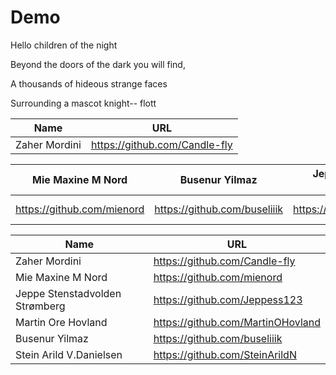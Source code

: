 # Demo

Hello children of the night

Beyond the doors of the dark you will find,

A thousands of hideous strange faces 

Surrounding a mascot knight--
flott


| Name     | URL |
| ---      | ---       |
| Zaher Mordini | https://github.com/Candle-fly |


| Mie Maxine M Nord | Busenur Yilmaz  | Jeppe Stenstadvolden Strømberg | Martin Ore Hovland | Zaher Mordini | Stein Arild V.Danielsen |
| --- | --- | --- | --- | --- | --- |
| https://github.com/mienord | https://github.com/buseliiik | https://github.com/Jeppess123 |  https://github.com/MartinOHovland | https://github.com/Candle-fly | https://github.com/SteinArildN |

| Name     | URL |
| ---      | ---       |
| Zaher Mordini | https://github.com/Candle-fly |
| Mie Maxine M Nord | https://github.com/mienord |
| Jeppe Stenstadvolden Strømberg | https://github.com/Jeppess123 |
| Martin Ore Hovland | https://github.com/MartinOHovland |
| Busenur Yilmaz | https://github.com/buseliiik |
| Stein Arild V.Danielsen | https://github.com/SteinArildN |
